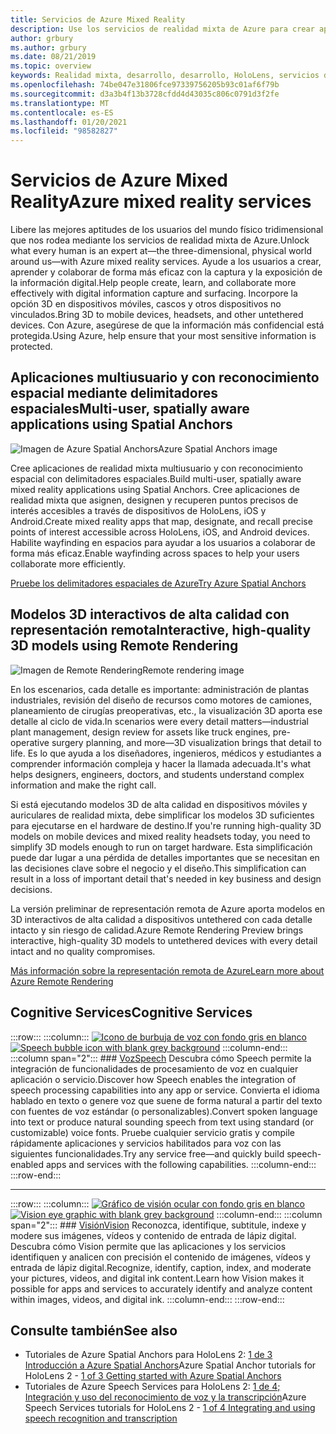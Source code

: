 ```yaml
---
title: Servicios de Azure Mixed Reality
description: Use los servicios de realidad mixta de Azure para crear aplicaciones 3D, multiusuario y con reconocimiento espacial que sean accesibles a través de dispositivos de HoloLens, iOS y Android.
author: grbury
ms.author: grbury
ms.date: 08/21/2019
ms.topic: overview
keywords: Realidad mixta, desarrollo, desarrollo, HoloLens, servicios de Azure, anclajes espaciales, voz, visión, representación remota
ms.openlocfilehash: 74be047e31806fce97339756205b93c01af6f79b
ms.sourcegitcommit: d3a3b4f13b3728cfdd4d43035c806c0791d3f2fe
ms.translationtype: MT
ms.contentlocale: es-ES
ms.lasthandoff: 01/20/2021
ms.locfileid: "98582827"
---
```

# <a name="azure-mixed-reality-services"></a><span data-ttu-id="66d35-104">Servicios de Azure Mixed Reality</span><span class="sxs-lookup"><span data-stu-id="66d35-104">Azure mixed reality services</span></span>
<span data-ttu-id="66d35-105">Libere las mejores aptitudes de los usuarios del mundo físico tridimensional que nos rodea mediante los servicios de realidad mixta de Azure.</span><span class="sxs-lookup"><span data-stu-id="66d35-105">Unlock what every human is an expert at—the three-dimensional, physical world around us—with Azure mixed reality services.</span></span> <span data-ttu-id="66d35-106">Ayude a los usuarios a crear, aprender y colaborar de forma más eficaz con la captura y la exposición de la información digital.</span><span class="sxs-lookup"><span data-stu-id="66d35-106">Help people create, learn, and collaborate more effectively with digital information capture and surfacing.</span></span> <span data-ttu-id="66d35-107">Incorpore la opción 3D en dispositivos móviles, cascos y otros dispositivos no vinculados.</span><span class="sxs-lookup"><span data-stu-id="66d35-107">Bring 3D to mobile devices, headsets, and other untethered devices.</span></span> <span data-ttu-id="66d35-108">Con Azure, asegúrese de que la información más confidencial está protegida.</span><span class="sxs-lookup"><span data-stu-id="66d35-108">Using Azure, help ensure that your most sensitive information is protected.</span></span>

## <a name="multi-user-spatially-aware-applications-using-spatial-anchors"></a><span data-ttu-id="66d35-109">Aplicaciones multiusuario y con reconocimiento espacial mediante delimitadores espaciales</span><span class="sxs-lookup"><span data-stu-id="66d35-109">Multi-user, spatially aware applications using Spatial Anchors</span></span>

![ <span data-ttu-id="66d35-110">Imagen de Azure Spatial Anchors</span><span class="sxs-lookup"><span data-stu-id="66d35-110">Azure Spatial Anchors image</span></span>](../design/images/AzureSpatialAnchors.jpg)

<span data-ttu-id="66d35-111">Cree aplicaciones de realidad mixta multiusuario y con reconocimiento espacial con delimitadores espaciales.</span><span class="sxs-lookup"><span data-stu-id="66d35-111">Build multi-user, spatially aware mixed reality applications using Spatial Anchors.</span></span> <span data-ttu-id="66d35-112">Cree aplicaciones de realidad mixta que asignen, designen y recuperen puntos precisos de interés accesibles a través de dispositivos de HoloLens, iOS y Android.</span><span class="sxs-lookup"><span data-stu-id="66d35-112">Create mixed reality apps that map, designate, and recall precise points of interest accessible across HoloLens, iOS, and Android devices.</span></span> <span data-ttu-id="66d35-113">Habilite wayfinding en espacios para ayudar a los usuarios a colaborar de forma más eficaz.</span><span class="sxs-lookup"><span data-stu-id="66d35-113">Enable wayfinding across spaces to help your users collaborate more efficiently.</span></span>

[<span data-ttu-id="66d35-114">Pruebe los delimitadores espaciales de Azure</span><span class="sxs-lookup"><span data-stu-id="66d35-114">Try Azure Spatial Anchors</span></span>](/azure/spatial-anchors)


## <a name="interactive-high-quality-3d-models-using-remote-rendering"></a><span data-ttu-id="66d35-115">Modelos 3D interactivos de alta calidad con representación remota</span><span class="sxs-lookup"><span data-stu-id="66d35-115">Interactive, high-quality 3D models using Remote Rendering</span></span>

![ <span data-ttu-id="66d35-116">Imagen de Remote Rendering</span><span class="sxs-lookup"><span data-stu-id="66d35-116">Remote rendering image</span></span>](../design/images/RemoteRendering.jpg)

<span data-ttu-id="66d35-117">En los escenarios, cada detalle es importante: administración de plantas industriales, revisión del diseño de recursos como motores de camiones, planeamiento de cirugías preoperativas, etc., la visualización 3D aporta ese detalle al ciclo de vida.</span><span class="sxs-lookup"><span data-stu-id="66d35-117">In scenarios were every detail matters—industrial plant management, design review for assets like truck engines, pre-operative surgery planning, and more—3D visualization brings that detail to life.</span></span> <span data-ttu-id="66d35-118">Es lo que ayuda a los diseñadores, ingenieros, médicos y estudiantes a comprender información compleja y hacer la llamada adecuada.</span><span class="sxs-lookup"><span data-stu-id="66d35-118">It's what helps designers, engineers, doctors, and students understand complex information and make the right call.</span></span>

<span data-ttu-id="66d35-119">Si está ejecutando modelos 3D de alta calidad en dispositivos móviles y auriculares de realidad mixta, debe simplificar los modelos 3D suficientes para ejecutarse en el hardware de destino.</span><span class="sxs-lookup"><span data-stu-id="66d35-119">If you're running high-quality 3D models on mobile devices and mixed reality headsets today, you need to simplify 3D models enough to run on target hardware.</span></span> <span data-ttu-id="66d35-120">Esta simplificación puede dar lugar a una pérdida de detalles importantes que se necesitan en las decisiones clave sobre el negocio y el diseño.</span><span class="sxs-lookup"><span data-stu-id="66d35-120">This simplification can result in a loss of important detail that's needed in key business and design decisions.</span></span>

<span data-ttu-id="66d35-121">La versión preliminar de representación remota de Azure aporta modelos en 3D interactivos de alta calidad a dispositivos untethered con cada detalle intacto y sin riesgo de calidad.</span><span class="sxs-lookup"><span data-stu-id="66d35-121">Azure Remote Rendering Preview brings interactive, high-quality 3D models to untethered devices with every detail intact and no quality compromises.</span></span>

[<span data-ttu-id="66d35-122">Más información sobre la representación remota de Azure</span><span class="sxs-lookup"><span data-stu-id="66d35-122">Learn more about Azure Remote Rendering</span></span>](https://azure.microsoft.com/services/remote-rendering)

## <a name="cognitive-services"></a><span data-ttu-id="66d35-123">Cognitive Services</span><span class="sxs-lookup"><span data-stu-id="66d35-123">Cognitive Services</span></span>

:::row:::
    :::column:::
       <span data-ttu-id="66d35-124">[![Icono de burbuja de voz con fondo gris en blanco](images/speech.jpg)](/azure/cognitive-services/speech-service/)</span><span class="sxs-lookup"><span data-stu-id="66d35-124">[![Speech bubble icon with blank grey background](images/speech.jpg)](/azure/cognitive-services/speech-service/)</span></span>
    :::column-end:::
    :::column span="2":::
        ### <a name="speech"></a>[<span data-ttu-id="66d35-125">Voz</span><span class="sxs-lookup"><span data-stu-id="66d35-125">Speech</span></span>](/azure/cognitive-services/speech-service/)
        <span data-ttu-id="66d35-126">Descubra cómo Speech permite la integración de funcionalidades de procesamiento de voz en cualquier aplicación o servicio.</span><span class="sxs-lookup"><span data-stu-id="66d35-126">Discover how Speech enables the integration of speech processing capabilities into any app or service.</span></span> <span data-ttu-id="66d35-127">Convierta el idioma hablado en texto o genere voz que suene de forma natural a partir del texto con fuentes de voz estándar (o personalizables).</span><span class="sxs-lookup"><span data-stu-id="66d35-127">Convert spoken language into text or produce natural sounding speech from text using standard (or customizable) voice fonts.</span></span> <span data-ttu-id="66d35-128">Pruebe cualquier servicio gratis y compile rápidamente aplicaciones y servicios habilitados para voz con las siguientes funcionalidades.</span><span class="sxs-lookup"><span data-stu-id="66d35-128">Try any service free—and quickly build speech-enabled apps and services with the following capabilities.</span></span>
    :::column-end:::
:::row-end:::

---

:::row:::
    :::column:::
       <span data-ttu-id="66d35-129">[![Gráfico de visión ocular con fondo gris en blanco](images/vision.jpg)](/azure/cognitive-services/computer-vision/)</span><span class="sxs-lookup"><span data-stu-id="66d35-129">[![Vision eye graphic with blank grey background](images/vision.jpg)](/azure/cognitive-services/computer-vision/)</span></span>
    :::column-end:::
    :::column span="2":::
        ### <a name="vision"></a>[<span data-ttu-id="66d35-130">Visión</span><span class="sxs-lookup"><span data-stu-id="66d35-130">Vision</span></span>](/azure/cognitive-services/computer-vision/)
        <span data-ttu-id="66d35-131">Reconozca, identifique, subtitule, indexe y modere sus imágenes, vídeos y contenido de entrada de lápiz digital. Descubra cómo Vision permite que las aplicaciones y los servicios identifiquen y analicen con precisión el contenido de imágenes, vídeos y entrada de lápiz digital.</span><span class="sxs-lookup"><span data-stu-id="66d35-131">Recognize, identify, caption, index, and moderate your pictures, videos, and digital ink content.Learn how Vision makes it possible for apps and services to accurately identify and analyze content within images, videos, and digital ink.</span></span>
    :::column-end:::
:::row-end:::


## <a name="see-also"></a><span data-ttu-id="66d35-132">Consulte también</span><span class="sxs-lookup"><span data-stu-id="66d35-132">See also</span></span>

* <span data-ttu-id="66d35-133">Tutoriales de Azure Spatial Anchors para HoloLens 2: [1 de 3 Introducción a Azure Spatial Anchors](../develop/unity/tutorials/mr-learning-asa-02.md)</span><span class="sxs-lookup"><span data-stu-id="66d35-133">Azure Spatial Anchor tutorials for HoloLens 2 - [1 of 3 Getting started with Azure Spatial Anchors](../develop/unity/tutorials/mr-learning-asa-02.md)</span></span>
* <span data-ttu-id="66d35-134">Tutoriales de Azure Speech Services para HoloLens 2: [1 de 4; Integración y uso del reconocimiento de voz y la transcripción](../develop/unity/tutorials/mrlearning-speechSDK-ch1.md)</span><span class="sxs-lookup"><span data-stu-id="66d35-134">Azure Speech Services tutorials for HoloLens 2 - [1 of 4 Integrating and using speech recognition and transcription](../develop/unity/tutorials/mrlearning-speechSDK-ch1.md)</span></span>